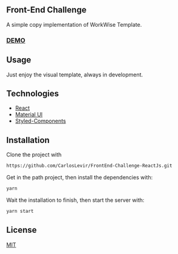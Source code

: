 ## Front-End Challenge

A simple copy implementation of WorkWise Template.

### [DEMO](http://work-wise.esy.es)

## Usage

Just enjoy the visual template, always in development.

## Technologies
* [React](https://reactjs.org/)
* [Material UI](https://react-bootstrap.github.io/)
* [Styled-Components](https://www.styled-components.com/)

## Installation

Clone the project with 
```sh
https://github.com/CarlosLevir/FrontEnd-Challenge-ReactJs.git
```
Get in the path project, then install the dependencies with:

```sh
yarn
```
Wait the installation to finish, then start the server with:

```sh
yarn start
```

## License
[MIT](https://choosealicense.com/licenses/mit/)
